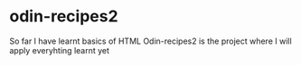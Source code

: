 # odin-recipes2
So far I have learnt basics of HTML
Odin-recipes2 is the project where I will apply everyhting learnt yet
